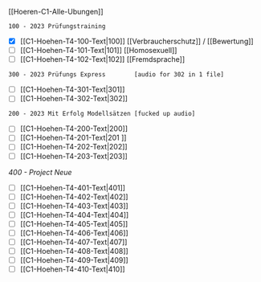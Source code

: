 [[Hoeren-C1-Alle-Ubungen]]

`100 - 2023 Prüfungstraining`
- [x] [[C1-Hoehen-T4-100-Text|100]] [[Verbraucherschutz]] / [[Bewertung]]
- [ ] [[C1-Hoehen-T4-101-Text|101]] [[Homosexuell]]
- [ ] [[C1-Hoehen-T4-102-Text|102]] [[Fremdsprache]]

`300 - 2023 Prüfungs Express        [audio for 302 in 1 file]`
- [ ] [[C1-Hoehen-T4-301-Text|301]] 
- [ ] [[C1-Hoehen-T4-302-Text|302]] 

`200 - 2023 Mit Erfolg Modellsätzen [fucked up audio] `
- [ ] [[C1-Hoehen-T4-200-Text|200]] 
- [ ] [[C1-Hoehen-T4-201-Text|201 ]] 
- [ ] [[C1-Hoehen-T4-202-Text|202]] 
- [ ] [[C1-Hoehen-T4-203-Text|203]] 

_400 - Project Neue_
- [ ] [[C1-Hoehen-T4-401-Text|401]]
- [ ] [[C1-Hoehen-T4-402-Text|402]]
- [ ] [[C1-Hoehen-T4-403-Text|403]]
- [ ] [[C1-Hoehen-T4-404-Text|404]]
- [ ] [[C1-Hoehen-T4-405-Text|405]]
- [ ] [[C1-Hoehen-T4-406-Text|406]]
- [ ] [[C1-Hoehen-T4-407-Text|407]]
- [ ] [[C1-Hoehen-T4-408-Text|408]]
- [ ] [[C1-Hoehen-T4-409-Text|409]]
- [ ] [[C1-Hoehen-T4-410-Text|410]]
